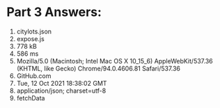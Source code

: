 # Part 3 Answers:
1. citylots.json
2. expose.js
3. 778 kB
4. 586 ms
5. Mozilla/5.0 (Macintosh; Intel Mac OS X 10_15_6) AppleWebKit/537.36 (KHTML, like Gecko) Chrome/94.0.4606.81 Safari/537.36
6. GitHub.com
7. Tue, 12 Oct 2021 18:38:02 GMT
8. application/json; charset=utf-8
9. fetchData